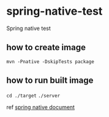 # spring-native-test
Spring native test

## how to create image
`mvn -Pnative -DskipTests package`

## how to run built image
`cd ./target` 
`./server`

ref [spring native document](https://docs.spring.io/spring-native/docs/current/reference/htmlsingle/)
